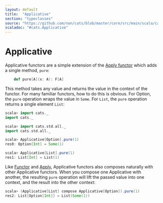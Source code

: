 ```yaml
---
layout: default
title:  "Applicative"
section: "typeclasses"
source: "https://github.com/non/cats/blob/master/core/src/main/scala/cats/Applicative.scala"
scaladoc: "#cats.Applicative"
---
```

# Applicative

Applicative functors are a simple extension of the [Apply
functor](apply.html) which adds a single method, `pure`:

```scala
    def pure[A](x: A): F[A]
````

This method takes any value and returns the value in the context of
the functor. For many familiar functors, how to do this is
obvious. For Option, the `pure` operation wraps the value in
`Some`. For `List`, the `pure` operation returns a single element
`List`:

```scala
scala> import cats._
import cats._

scala> import cats.std.all._
import cats.std.all._

scala> Applicative[Option].pure(1)
res0: Option[Int] = Some(1)

scala> Applicative[List].pure(1)
res1: List[Int] = List(1)
```

Like [Functor](functor.html) and [Apply](apply.html), Applicative
functors also composes naturally with other Applicative functors. When
you compose one Applicative with another, the resulting `pure`
operation will lift the passed value into one context, and the result
into the other context:

```scala
scala> (Applicative[List] compose Applicative[Option]).pure(1)
res2: List[Option[Int]] = List(Some(1))
```
